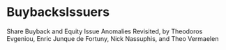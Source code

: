 # BuybacksIssuers
Share Buyback and Equity Issue Anomalies Revisited, by Theodoros Evgeniou, Enric Junque de Fortuny, Nick Nassuphis, and Theo Vermaelen
